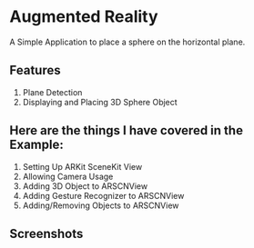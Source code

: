 # Augmented Reality

A Simple Application to place a sphere on the horizontal plane.

## Features

1. Plane Detection
2. Displaying and Placing 3D Sphere Object 

## Here are the things I have covered in the Example:

1. Setting Up ARKit SceneKit View
2. Allowing Camera Usage
3. Adding 3D Object to ARSCNView
4. Adding Gesture Recognizer to ARSCNView
5. Adding/Removing Objects to ARSCNView

## Screenshots
